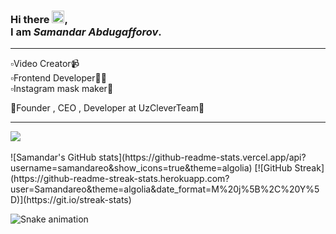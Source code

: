 ### Hi there <img src="https://raw.githubusercontent.com/samandareo/samandareo/master/wave.gif" width="20px">, <br /> I am *Samandar Abdugafforov*.
<hr>
▫️Video Creator📹<br />
▫️Frontend Developer🧑‍💻<br />
▫️Instagram mask maker🎨<br />

🔰Founder , CEO , Developer at UzCleverTeam👥
<br />
<hr>

<img src="https://github-readme-stats.vercel.app/api/top-langs/?username=samandareo&theme=algolia&layout=compact">
<br />
<br />
![Samandar's GitHub stats](https://github-readme-stats.vercel.app/api?username=samandareo&show_icons=true&theme=algolia)
[![GitHub Streak](https://github-readme-streak-stats.herokuapp.com?user=Samandareo&theme=algolia&date_format=M%20j%5B%2C%20Y%5D)](https://git.io/streak-stats)


![Snake animation](https://github.com/samandareo/samandareo/blob/main/snake.svg)
